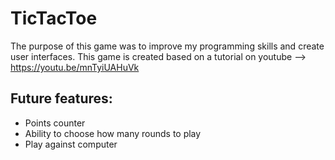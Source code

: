 # TicTacToe
The purpose of this game was to improve my programming skills and create user interfaces.
This game is created based on a tutorial on youtube --> https://youtu.be/mnTyiUAHuVk

## Future features:
* Points counter
* Ability to choose how many rounds to play
* Play against computer
